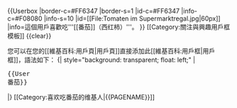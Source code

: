 {{Userbox
|border-c=#FF6347
|border-s=1
|id-c=#FF6347
|info-c=#F08080
|info-s=10
|id=[[File:Tomaten im Supermarktregal.jpg|60px]]
|info=這個用戶喜歡吃'''[[番茄]]（西红柿）'''。
}}<noinclude>
[[Category:關注與興趣用戶框模板]]
</noinclude><noinclude>
{{clear}}

您可以在您的[[維基百科:用戶頁|用戶頁]]直接添加此[[維基百科:用戶框|用戶框]]，語法如下：
{| style="background: transparent; float: left;"
|<pre>{{User 番茄}}</pre>
|}
</noinclude><includeonly>[[Category:喜欢吃番茄的维基人|{{PAGENAME}}]]</includeonly>
<noinclude></noinclude>